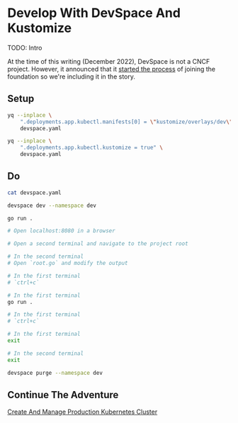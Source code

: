 # Develop With DevSpace And Kustomize

TODO: Intro

At the time of this writing (December 2022), DevSpace is not a CNCF project. However, it announced that it [started the process](https://thenewstack.io/?p=22695066) of joining the foundation so we're including it in the story.

## Setup

```bash
yq --inplace \
    ".deployments.app.kubectl.manifests[0] = \"kustomize/overlays/dev\"" \
    devspace.yaml

yq --inplace \
    ".deployments.app.kubectl.kustomize = true" \
    devspace.yaml
```

## Do

```bash
cat devspace.yaml

devspace dev --namespace dev

go run .

# Open localhost:8080 in a browser

# Open a second terminal and navigate to the project root

# In the second terminal
# Open `root.go` and modify the output

# In the first terminal
# `ctrl+c`

# In the first terminal
go run .

# In the first terminal
# `ctrl+c`

# In the first terminal
exit

# In the second terminal
exit

devspace purge --namespace dev
```

## Continue The Adventure

[Create And Manage Production Kubernetes Cluster](../cluster/story.md)
